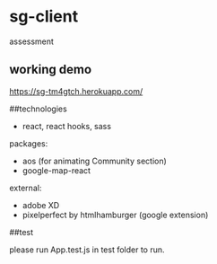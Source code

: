 # sg-client
assessment

## working demo
https://sg-tm4gtch.herokuapp.com/

##technologies
- react, react hooks, sass

packages:
- aos (for animating Community section)
- google-map-react

external:
- adobe XD
- pixelperfect by htmlhamburger (google extension)

##test

please run App.test.js in test folder to run. 
